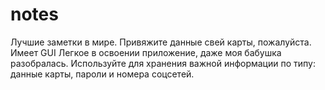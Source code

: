 # notes
Лучшие заметки в мире. Привяжите данные свей карты, пожалуйста. Имеет GUI
Легкое в освоении приложение, даже моя бабушка разобралась.
Используйте для хранения важной информации по типу: данные карты, пароли и номера соцсетей.
